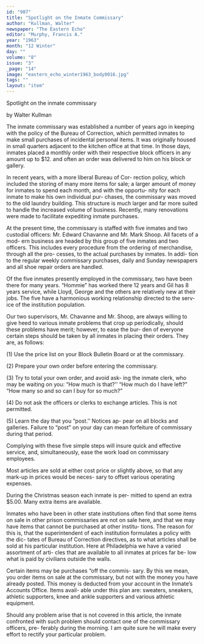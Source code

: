 ```yaml
---
id: "907"
title: "Spotlight on the Inmate Commissary"
author: "Kullman, Walter"
newspaper: "The Eastern Echo"
editor: "Murphy, Francis A."
year: "1963"
month: "12 Winter"
day: ""
volume: "8"
issue: "3"
_page: "14"
image: "eastern_echo_winter1963_body0016.jpg"
tags: ""
layout: "item"
---
```

Spotlight
on
the
inmate
commissary

by Walter Kullman

The inmate commissary was established a number
of years ago in keeping with the policy of the Bureau
of Correction, which permitted inmates to make
small purchases of incidental personal items. It was
originally housed in small quarters adjacent to the
kitchen office at that time. In those days, inmates
placed a monthly order with their respective block
officers in any amount up to $12. and often an order
was delivered to him on his block or gallery.

In recent years, with a more liberal Bureau of Cor-
rection policy, which included the storing of many
more items for sale; a larger amount of money for
inmates to spend each month, and with the opportu-
nity for each inmate to make his own individual pur-
chases, the commissary was moved to the old laundry
building. This structure is much larger and far more
suited to handle the increased volume of business.
Recently, many renovations were made to facilitate
expediting inmate purchases.

At the present time, the commissary is staffed with
five inmates and two custodial officers: Mr. Edward
Chavanne and Mr. Mark Shoop. All facets of a mod-
ern business are headed by this group of five inmates
and two officers. This includes every procedure from
the ordering of merchandise, through all the pro-
cesses, to the actual purchases by inmates. In addi-
tion to the regular weekly commissary purchases,
daily and Sunday newspapers and all shoe repair
orders are handled.

Of the five inmates presently employed in the
commissary, two have been there for many years.
“Hommie” has worked there 12 years and Gil has
8 years service, while Lloyd, George and the others
are relatively new at their jobs. The five have a
harmonious working relationship directed to the serv-
ice of the institution population.

Our two supervisors, Mr. Chavanne and Mr.
Shoop, are always willing to give heed to various
inmate problems that crop up periodically, should
these problems have merit; however, to ease the bur-
den of everyone certain steps should be taken by all
inmates in placing their orders. They are, as follows:

(1) Use the price list on your Block Bulletin
Board or at the commissary.

(2) Prepare your own order before entering the
commissary.

(3) Try to total your own order, and avoid ask-
ing the inmate clerk, who may be waiting on
you: “How much is that?’’ “How much do I
have left?” “How many so and so can I buy
for so much?”

(4) Do not ask the officers or clerks to exchange
articles. This is not permitted.

(5) Learn the day that you “post.’’ Notices ap-
pear on all blocks and galleries. Failure to
“post” on your day can mean forfeiture of
commissary during that period.

Complying with these five simple steps will insure
quick and effective service, and, simultaneously, ease
the work load on commissary employees.

Most articles are sold at either cost price or slightly
above, so that any mark-up in prices would be neces-
sary to offset various operating expenses.

During the Christmas season each inmate is per-
mitted to spend an extra $5.00. Many extra items
are available.

Inmates who have been in other state institutions
often find that some items on sale in other prison
commissaries are not on sale here, and that we may
have items that cannot be purchased at other institu-
tions. The reason for this is, that the superintendent
of each institution formulates a policy with the dic-
tates of Bureau of Correction directives, as to what
articles shall be sold at his particular institution. Here
at Philadelphia we have a varied assortment of arti-
cles that are available to all inmates at prices far be-
low what is paid by civilians outside the walls.

Certain items may be purchases “off the commis-
sary. By this we mean, you order items on sale at
the commissary, but not with the money you have
already posted. This money is deducted from your
account in the Inmate’s Accounts Office. Items avail-
able under this plan are: sweaters, sneakers, athletic
supporters, knee and ankle supporters and various
athletic equipment.

Should any problem arise that is not covered in
this article, the inmate confronted with such problem
should contact one of the commissary officers, pre-
ferably during the morning. I am quite sure he will
make every effort to rectify your particular problem.
